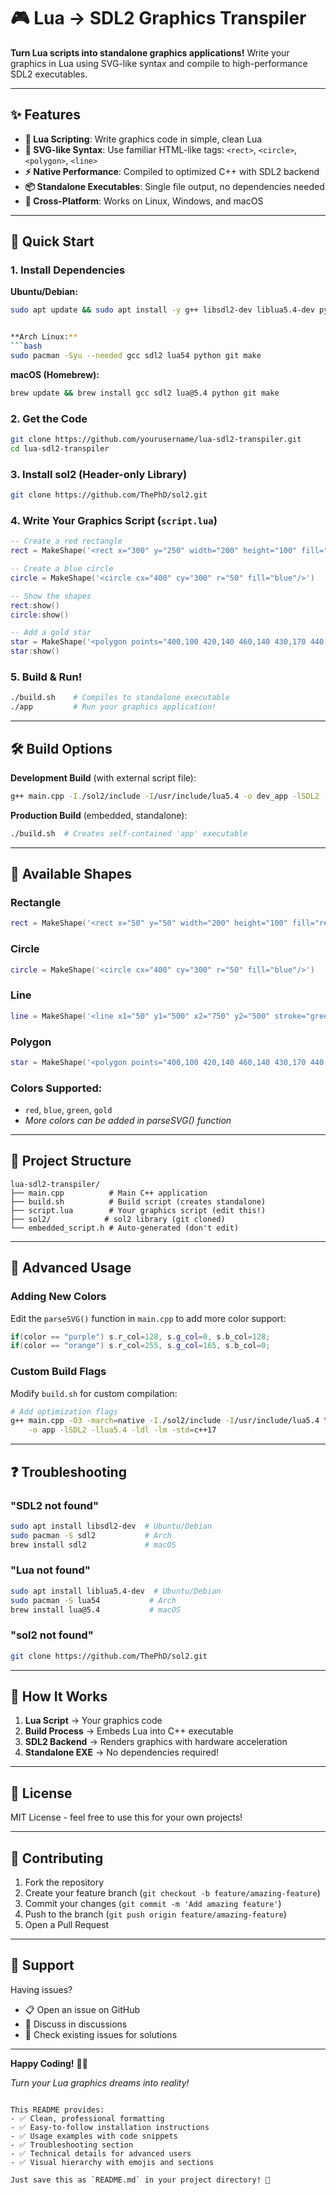 # 🎮 Lua → SDL2 Graphics Transpiler

**Turn Lua scripts into standalone graphics applications!** Write your graphics in Lua using SVG-like syntax and compile to high-performance SDL2 executables.

---

## ✨ Features

- **📝 Lua Scripting**: Write graphics code in simple, clean Lua
- **🎨 SVG-like Syntax**: Use familiar HTML-like tags: `<rect>`, `<circle>`, `<polygon>`, `<line>`
- **⚡ Native Performance**: Compiled to optimized C++ with SDL2 backend
- **📦 Standalone Executables**: Single file output, no dependencies needed
- **🔧 Cross-Platform**: Works on Linux, Windows, and macOS

---

## 🚀 Quick Start

### 1. Install Dependencies

**Ubuntu/Debian:**
```bash
sudo apt update && sudo apt install -y g++ libsdl2-dev liblua5.4-dev python3 git make


**Arch Linux:**
```bash
sudo pacman -Syu --needed gcc sdl2 lua54 python git make
```

**macOS (Homebrew):**
```bash
brew update && brew install gcc sdl2 lua@5.4 python git make
```

### 2. Get the Code
```bash
git clone https://github.com/yourusername/lua-sdl2-transpiler.git
cd lua-sdl2-transpiler
```

### 3. Install sol2 (Header-only Library)
```bash
git clone https://github.com/ThePhD/sol2.git
```

### 4. Write Your Graphics Script (`script.lua`)
```lua
-- Create a red rectangle
rect = MakeShape('<rect x="300" y="250" width="200" height="100" fill="red"/>')

-- Create a blue circle  
circle = MakeShape('<circle cx="400" cy="300" r="50" fill="blue"/>')

-- Show the shapes
rect:show()
circle:show()

-- Add a gold star
star = MakeShape('<polygon points="400,100 420,140 460,140 430,170 440,210 400,190 360,210 370,170 340,140 380,140" fill="gold"/>')
star:show()
```

### 5. Build & Run!
```bash
./build.sh    # Compiles to standalone executable
./app         # Run your graphics application!
```

---

## 🛠️ Build Options

**Development Build** (with external script file):
```bash
g++ main.cpp -I./sol2/include -I/usr/include/lua5.4 -o dev_app -lSDL2 -llua5.4 -ldl -lm -std=c++17
```

**Production Build** (embedded, standalone):
```bash
./build.sh  # Creates self-contained 'app' executable
```

---

## 🎨 Available Shapes

### Rectangle
```lua
rect = MakeShape('<rect x="50" y="50" width="200" height="100" fill="red"/>')
```

### Circle  
```lua
circle = MakeShape('<circle cx="400" cy="300" r="50" fill="blue"/>')
```

### Line
```lua
line = MakeShape('<line x1="50" y1="500" x2="750" y2="500" stroke="green"/>')
```

### Polygon
```lua
star = MakeShape('<polygon points="400,100 420,140 460,140 430,170 440,210 400,190 360,210 370,170 340,140 380,140" fill="gold"/>')
```

### Colors Supported:
- `red`, `blue`, `green`, `gold`
- *More colors can be added in parseSVG() function*

---

## 📁 Project Structure

```
lua-sdl2-transpiler/
├── main.cpp          # Main C++ application
├── build.sh          # Build script (creates standalone)
├── script.lua        # Your graphics script (edit this!)
├── sol2/            # sol2 library (git cloned)
└── embedded_script.h # Auto-generated (don't edit)
```

---

## 🔧 Advanced Usage

### Adding New Colors
Edit the `parseSVG()` function in `main.cpp` to add more color support:

```cpp
if(color == "purple") s.r_col=128, s.g_col=0, s.b_col=128;
if(color == "orange") s.r_col=255, s.g_col=165, s.b_col=0;
```

### Custom Build Flags
Modify `build.sh` for custom compilation:

```bash
# Add optimization flags
g++ main.cpp -O3 -march=native -I./sol2/include -I/usr/include/lua5.4 \
    -o app -lSDL2 -llua5.4 -ldl -lm -std=c++17
```

---

## ❓ Troubleshooting

### "SDL2 not found"
```bash
sudo apt install libsdl2-dev  # Ubuntu/Debian
sudo pacman -S sdl2           # Arch
brew install sdl2             # macOS
```

### "Lua not found"
```bash
sudo apt install liblua5.4-dev  # Ubuntu/Debian
sudo pacman -S lua54           # Arch  
brew install lua@5.4           # macOS
```

### "sol2 not found"
```bash
git clone https://github.com/ThePhD/sol2.git
```

---

## 🎯 How It Works

1. **Lua Script** → Your graphics code
2. **Build Process** → Embeds Lua into C++ executable
3. **SDL2 Backend** → Renders graphics with hardware acceleration
4. **Standalone EXE** → No dependencies required!

---

## 📝 License

MIT License - feel free to use this for your own projects!

---

## 🤝 Contributing

1. Fork the repository
2. Create your feature branch (`git checkout -b feature/amazing-feature`)
3. Commit your changes (`git commit -m 'Add amazing feature'`)
4. Push to the branch (`git push origin feature/amazing-feature`)
5. Open a Pull Request

---

## 📧 Support

Having issues? 
- 📋 Open an issue on GitHub
- 💬 Discuss in discussions
- 🐛 Check existing issues for solutions

---

**Happy Coding!** 🚀✨

*Turn your Lua graphics dreams into reality!*
```

This README provides:
- ✅ Clean, professional formatting
- ✅ Easy-to-follow installation instructions  
- ✅ Usage examples with code snippets
- ✅ Troubleshooting section
- ✅ Technical details for advanced users
- ✅ Visual hierarchy with emojis and sections

Just save this as `README.md` in your project directory! 🎯
